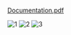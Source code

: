 [Documentation.pdf](https://github.com/user-attachments/files/16385803/Documentation.pdf)

![1](https://github.com/user-attachments/assets/04a1ee26-60c2-473b-aa91-677bad92c448)
![2](https://github.com/user-attachments/assets/997424b1-a7bf-4c63-a3f8-dbbbb3d53aa4)
![3](https://github.com/user-attachments/assets/270f4d58-c1b5-40d8-a718-b0b13bc5adf2)

